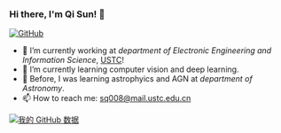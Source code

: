 ### Hi there, I'm Qi Sun! 👋

[![GitHub](https://img.shields.io/badge/dynamic/json?logo=github&label=GitHub&labelColor=495867&color=495867&query=%24.data.totalSubs&url=https%3A%2F%2Fapi.spencerwoo.com%2Fsubstats%2F%3Fsource%3Dgithub%26queryKey%3Dhayschan&style=flat-square)](https://github.com/sunqi-ustc)

- 🔭 I’m currently working at *department of Electronic Engineering and Information Science*, [USTC](https://www.ustc.edu.cn)!
- 🌱 I’m currently learning computer vision and deep learning.
- :satellite: Before, I was learning astrophyics and AGN at *department of Astronomy*.
- 📫 How to reach me: sq008@mail.ustc.edu.cn

[![我的 GitHub 数据](https://github-readme-stats.vercel.app/api?username=iamsunqi)]()

